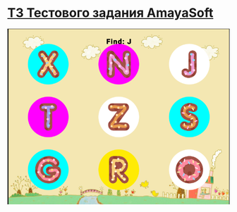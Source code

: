 # [ТЗ Тестового задания AmayaSoft](https://github.com/killbut/Unity_Projects/blob/Quiz_2D_(Test_Job)/ТЗ%20Тестового%20задания%20AmayaSoft.pdf)
![Alt-текст](https://github.com/killbut/Unity_Projects/blob/Quiz_2D_(Test_Job)/gameplay.png)

